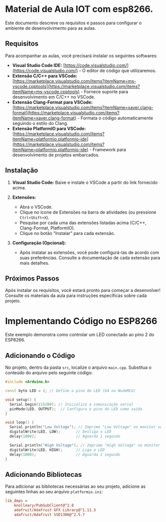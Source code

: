 # Material de Aula IOT com esp8266.

Este documento descreve os requisitos e passos para configurar o ambiente de desenvolvimento para as aulas.

## Requisitos

Para acompanhar as aulas, você precisará instalar os seguintes softwares:

* **Visual Studio Code IDE:** [https://code.visualstudio.com/](https://code.visualstudio.com/) - O editor de código que utilizaremos.
* **Extensão C/C++ para VSCode:** [https://marketplace.visualstudio.com/items?itemName=ms-vscode.cpptools](https://marketplace.visualstudio.com/items?itemName=ms-vscode.cpptools) -  Fornece suporte para desenvolvimento em C/C++ no VSCode.
* **Extensão Clang-Format para VSCode:** [https://marketplace.visualstudio.com/items?itemName=xaver.clang-format](https://marketplace.visualstudio.com/items?itemName=xaver.clang-format) -  Formata o código automaticamente seguindo o estilo do Clang.
* **Extensão PlatformIO para VSCode:** [https://marketplace.visualstudio.com/items?itemName=platformio.platformio-ide](https://marketplace.visualstudio.com/items?itemName=platformio.platformio-ide) -  Framework para desenvolvimento de projetos embarcados.


## Instalação

1. **Visual Studio Code:** Baixe e instale o VSCode a partir do link fornecido acima.

2. **Extensões:**
    * Abra o VSCode.
    * Clique no ícone de Extensões na barra de atividades (ou pressione `Ctrl+Shift+X`).
    * Pesquise por cada uma das extensões listadas acima (C/C++, Clang-Format, PlatformIO).
    * Clique no botão "Instalar" para cada extensão.

3. **Configuração (Opcional):**
    * Após instalar as extensões, você pode configurá-las de acordo com suas preferências.  Consulte a documentação de cada extensão para mais detalhes.


## Próximos Passos

Após instalar os requisitos, você estará pronto para começar a desenvolver! Consulte os materiais da aula para instruções específicas sobre cada projeto.


# Implementando Código no ESP8266

Este exemplo demonstra como controlar um LED conectado ao pino 2 do ESP8266.

## Adicionando o Código

No projeto, dentro da pasta `src`, localize o arquivo `main.cpp`.  Substitua o conteúdo do arquivo pelo seguinte código:

```cpp
#include <Arduino.h>

const byte LED = 2; // Define o pino do LED (D4 no NodeMCU)

void setup() {
  Serial.begin(115200); // Inicializa a comunicação serial
  pinMode(LED, OUTPUT);  // Configura o pino do LED como saída
}

void loop() {
  Serial.println("Low Voltage"); // Imprime "Low Voltage" no monitor serial
  digitalWrite(LED, LOW);       // Desliga o LED
  delay(1000);                  // Aguarda 1 segundo

  Serial.println("High Voltage"); // Imprime "High Voltage" no monitor serial
  digitalWrite(LED, HIGH);      // Liga o LED
  delay(1000);                  // Aguarda 1 segundo
}
```

## Adicionando Bibliotecas

Para adicionar as bibliotecas necessárias ao seu projeto, adicione as seguintes linhas ao seu arquivo `platformio.ini`:

```ini
lib_deps =
    knolleary/PubSubClient@^2.8
    adafruit/Adafruit GFX Library@^1.11.3
    adafruit/Adafruit SSD1306@^2.5.7
